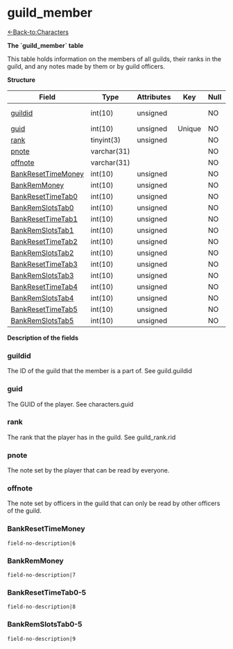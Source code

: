 # guild\_member

[<-Back-to:Characters](database-characters.md)

**The \`guild\_member\` table**

This table holds information on the members of all guilds, their ranks in the guild, and any notes made by them or by guild officers.

**Structure**

| Field                   | Type        | Attributes | Key    | Null | Default | Extra | Comment             |
|-------------------------|-------------|------------|--------|------|---------|-------|---------------------|
| [guildid][1]            | int(10)     | unsigned   |        | NO   |         |       | Guild Identificator |
| [guid][2]               | int(10)     | unsigned   | Unique | NO   |         |       |                     |
| [rank][3]               | tinyint(3)  | unsigned   |        | NO   |         |       |                     |
| [pnote][4]              | varchar(31) |            |        | NO   |         |       |                     |
| [offnote][5]            | varchar(31) |            |        | NO   |         |       |                     |
| [BankResetTimeMoney][6] | int(10)     | unsigned   |        | NO   |         |       |                     |
| [BankRemMoney][7]       | int(10)     | unsigned   |        | NO   |         |       |                     |
| [BankResetTimeTab0][8]  | int(10)     | unsigned   |        | NO   |         |       |                     |
| [BankRemSlotsTab0][9]   | int(10)     | unsigned   |        | NO   |         |       |                     |
| [BankResetTimeTab1][10] | int(10)     | unsigned   |        | NO   |         |       |                     |
| [BankRemSlotsTab1][11]  | int(10)     | unsigned   |        | NO   |         |       |                     |
| [BankResetTimeTab2][12] | int(10)     | unsigned   |        | NO   |         |       |                     |
| [BankRemSlotsTab2][13]  | int(10)     | unsigned   |        | NO   |         |       |                     |
| [BankResetTimeTab3][14] | int(10)     | unsigned   |        | NO   |         |       |                     |
| [BankRemSlotsTab3][15]  | int(10)     | unsigned   |        | NO   |         |       |                     |
| [BankResetTimeTab4][16] | int(10)     | unsigned   |        | NO   |         |       |                     |
| [BankRemSlotsTab4][17]  | int(10)     | unsigned   |        | NO   |         |       |                     |
| [BankResetTimeTab5][18] | int(10)     | unsigned   |        | NO   |         |       |                     |
| [BankRemSlotsTab5][19]  | int(10)     | unsigned   |        | NO   |         |       |                     |

[1]: #guildid
[2]: #guid
[3]: #rank
[4]: #pnote
[5]: #offnote
[6]: #bankresettimemoney
[7]: #bankremmoney
[8]: #bankresettimetab0
[9]: #bankremslotstab0
[10]: #bankresettimetab1
[11]: #bankremslotstab1
[12]: #bankresettimetab2
[13]: #bankremslotstab2
[14]: #bankresettimetab3
[15]: #bankremslotstab3
[16]: #bankresettimetab4
[17]: #bankremslotstab4
[18]: #bankresettimetab5
[19]: #bankremslotstab5

**Description of the fields**

### guildid

The ID of the guild that the member is a part of. See guild.guildid

### guid

The GUID of the player. See characters.guid

### rank

The rank that the player has in the guild. See guild\_rank.rid

### pnote

The note set by the player that can be read by everyone.

### offnote

The note set by officers in the guild that can only be read by other officers of the guild.

### BankResetTimeMoney

`field-no-description|6`

### BankRemMoney

`field-no-description|7`

### BankResetTimeTab0-5

`field-no-description|8`

### BankRemSlotsTab0-5

`field-no-description|9`
